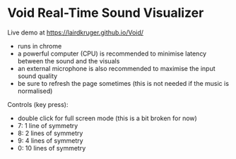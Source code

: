 # Void Real-Time Sound Visualizer
Live demo at https://lairdkruger.github.io/Void/ 
 
- runs in chrome
- a powerful computer (CPU) is recommended to minimise latency between the sound and the visuals
- an external microphone is also recommended to maximise the input sound quality
- be sure to refresh the page sometimes (this is not needed if the music is normalised)

Controls (key press):
- double click for full screen mode (this is a bit broken for now)
- 7: 1 line of symmetry
- 8: 2 lines of symmetry
- 9: 4 lines of symmetry
- 0: 10 lines of symmetry
